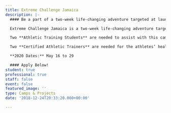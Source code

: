 ```yaml
---
title: Extreme Challenge Jamaica
description: |-
  #### Be a part of a two-week life-changing adventure targeted at launching movements of evangelism and discipleship on the universities in Jamaica!

  ​Extreme Challenge Jamaica is a two-week life-changing adventure targeted at launching AIA movements throughout Jamaica and the Caribbean. Join with 60+ American, Jamaican, and Caribbean athletes and learn how to take your relationship with God and your performance as an athlete to the next level!

  Two **Athletic Training Students** are needed to assist with this camp.

  Two **Certified Athletic Trainers** are needed for the athletes’ healthcare needs (minimum one week commitment).

  **2020 Dates:** May 16 to 29

  #### Apply Below!
student: true
professional: true
staff: false
event: false
featured_image: ''
type: Camps & Projects
date: '2018-12-24T20:33:20.000+00:00'

---
```

